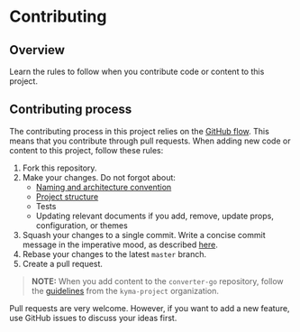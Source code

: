# Contributing

## Overview

Learn the rules to follow when you contribute code or content to this project.

## Contributing process

The contributing process in this project relies on the [GitHub flow](https://guides.github.com/introduction/flow/index.html). This means that you contribute through pull requests. When adding new code or content to this project, follow these rules:

1. Fork this repository.
2. Make your changes. Do not forgot about:
   - [Naming and architecture convention](./DEVELOPMENT.md#naming--architecture-convention)
   - [Project structure](./development-guide.md/#project-structure)
   - Tests
   - Updating relevant documents if you add, remove, update props, configuration, or themes
3. Squash your changes to a single commit. Write a concise commit message in the imperative mood, as described [here](https://chris.beams.io/posts/git-commit/).
4. Rebase your changes to the latest `master` branch.
5. Create a pull request.

> **NOTE:** When you add content to the `converter-go` repository, follow the [guidelines](https://github.com/kyma-project/community/tree/master/guidelines/content-guidelines) from the `kyma-project` organization.

Pull requests are very welcome. However, if you want to add a new feature, use GitHub issues to discuss your ideas first.